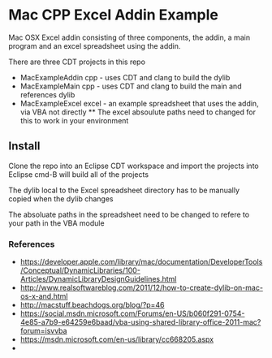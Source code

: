 # Mac CPP Excel Addin Example

Mac OSX Excel addin consisting of three components, the addin, a main program and an excel spreadsheet using the addin.

There are three CDT projects in this repo
* MacExampleAddin cpp - uses CDT and clang to build the dylib
* MacExampleMain cpp - uses CDT and clang to build the main and references dylib
* MacExampleExcel excel - an example spreadsheet that uses the addin, via VBA not directly
** The excel absoulute paths need to changed for this to work in your environment

## Install
Clone the repo into an Eclipse CDT workspace and import the projects into Eclipse
cmd-B will build all of the projects

The dylib local to the Excel spreadsheet directory has to be manually copied when the dylib changes

The absoluate paths in the spreadsheet need to be changed to refere to your path in the VBA module


### References
* https://developer.apple.com/library/mac/documentation/DeveloperTools/Conceptual/DynamicLibraries/100-Articles/DynamicLibraryDesignGuidelines.html
* http://www.realsoftwareblog.com/2011/12/how-to-create-dylib-on-mac-os-x-and.html
* http://macstuff.beachdogs.org/blog/?p=46
* https://social.msdn.microsoft.com/Forums/en-US/b060f291-0754-4e85-a7b9-e64259e6baad/vba-using-shared-library-office-2011-mac?forum=isvvba
* https://msdn.microsoft.com/en-us/library/cc668205.aspx
* 
